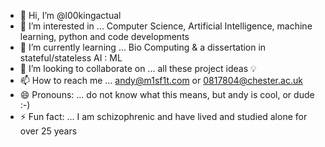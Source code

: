 - 👋 Hi, I’m @l00kingactual
- 👀 I’m interested in ... Computer Science, Artificial Intelligence, machine learning, python and code developments
- 🌱 I’m currently learning ... Bio Computing & a dissertation in stateful/stateless AI : ML
- 💞️ I’m looking to collaborate on ... all these project ideas 💡 
- 📫 How to reach me ... andy@m1sf1t.com or 0817804@chester.ac.uk
- 😄 Pronouns: ... do not know what this means, but andy is cool, or dude :-)
- ⚡ Fun fact: ... I am schizophrenic and have lived and studied alone for over 25 years

<!---
l00kingactual/l00kingactual is a ✨ special ✨ repository because its `README.md` (this file) appears on your GitHub profile.
You can click the Preview link to take a look at your changes.
--->
